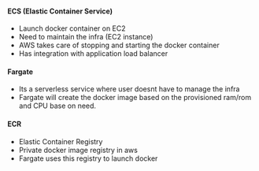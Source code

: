 
#### ECS (Elastic Container Service)
- Launch docker container on EC2
- Need to maintain the infra (EC2 instance)
- AWS takes care of stopping and starting the docker container
- Has integration with application load balancer

#### Fargate
- Its a serverless service where user doesnt have to manage the infra
- Fargate will create the docker image based on the provisioned ram/rom and CPU base on need.

#### ECR
- Elastic Container Registry
- Private docker image registry in aws
- Fargate uses this registry to launch docker